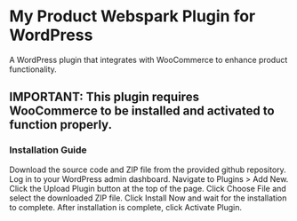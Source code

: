 # My Product Webspark Plugin for WordPress
A WordPress plugin that integrates with WooCommerce to enhance product functionality.
## IMPORTANT: This plugin requires WooCommerce to be installed and activated to function properly.
### Installation Guide
Download the source code and ZIP file from the provided github repository.
Log in to your WordPress admin dashboard.
Navigate to Plugins > Add New.
Click the Upload Plugin button at the top of the page.
Click Choose File and select the downloaded ZIP file.
Click Install Now and wait for the installation to complete.
After installation is complete, click Activate Plugin.
